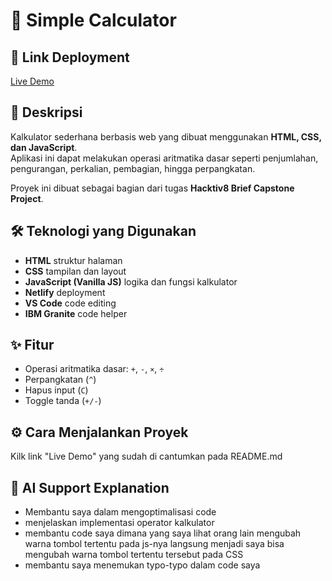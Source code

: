 # 🧮 Simple Calculator

## 🔗 Link Deployment
[Live Demo](https://dnr-simple-calculator.netlify.app/)

## 📌 Deskripsi
Kalkulator sederhana berbasis web yang dibuat menggunakan **HTML, CSS, dan JavaScript**.  
Aplikasi ini dapat melakukan operasi aritmatika dasar seperti penjumlahan, pengurangan, perkalian, pembagian, hingga perpangkatan. 

Proyek ini dibuat sebagai bagian dari tugas **Hacktiv8 Brief Capstone Project**.  


## 🛠️ Teknologi yang Digunakan
- **HTML**  struktur halaman  
- **CSS** tampilan dan layout  
- **JavaScript (Vanilla JS)**  logika dan fungsi kalkulator  
- **Netlify**  deployment
- **VS Code** code editing
- **IBM Granite** code helper

## ✨ Fitur
- Operasi aritmatika dasar: `+`, `-`, `×`, `÷`    
- Perpangkatan (`^`)  
- Hapus input (`C`)  
- Toggle tanda (`+/-`)   

## ⚙️ Cara Menjalankan Proyek
Kilk link "Live Demo" yang sudah di cantumkan pada README.md 

## 🤖 AI Support Explanation
- Membantu saya dalam mengoptimalisasi code 
- menjelaskan implementasi operator kalkulator
- membantu code saya dimana yang saya lihat orang lain mengubah warna tombol tertentu pada js-nya langsung menjadi saya bisa mengubah warna tombol tertentu tersebut pada CSS
- membantu saya menemukan typo-typo dalam code saya
